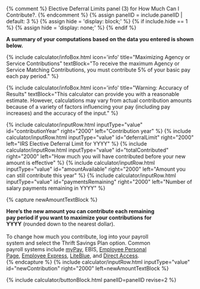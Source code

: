 {% comment %}
Elective Deferral Limits panel (3) for How Much Can I Contribute?.
{% endcomment %}
{% assign panelID = include.panelID | default: 3 %}
{% assign hide = 'display: block;' %}
{% if include.hide == 1 %} {% assign hide = 'display: none;' %} {% endif %}

<div id="panel{{ panelID }}" class="calculatorPanel" style="{{ hide }}" markdown="1">

**A summary of your computations based on the data you entered is shown below.**

{% include calculator/infoBox.html icon='info'
    title="Maximizing Agency or Service Contributions"
    textBlock="To receive the maximum Agency or Service Matching Contributions, you must contribute 5% of your basic pay each pay period."
%}

{% include calculator/infoBox.html icon='info'
    title="Warning: Accuracy of Results"
    textBlock="This calculator can provide you with a reasonable estimate. However, calculations may vary from actual contribution amounts because of a variety of factors influencing your pay (including pay increases) and the accuracy of the input."
%}


<div class="calculatorInnerBox" markdown="1">

{% include calculator/inputRow.html inputType="value" id="contributionYear" right="2000"
  left="Contribution year" %}
{% include calculator/inputRow.html inputType="value" id="deferralLimit" right="2000"
  left="IRS Elective Deferral Limit for <span id='yearE'>YYYY</span>" %}
{% include calculator/inputRow.html inputType="value" id="totalContributed" right="2000"
  left="How much you will have contributed before your new amount is effective" %}
{% include calculator/inputRow.html inputType="value" id="amountAvailable" right="2000"
  left="Amount you can still contribute this year" %}
{% include calculator/inputRow.html inputType="value" id="paymentsRemaining" right="2000"
  left="Number of salary payments remaining in <span id='yearF'>YYYY</span>" %}

{% capture newAmountTextBlock %}
<div style="width: 80%"><strong>Here’s the new amount you can contribute each remaining pay period if you
want to maximize your contributions for <span id='yearG'>YYYY</span></strong> (rounded down to the nearest dollar).
<br><br>
To change how much you contribute, log into your payroll system and select the Thrift Savings Plan option. Common payroll systems include
<a class="externalLink" href="/other/exit/exit_tsp_website.html?urlIdx= 6"
  title="myPay website opens in a new window.">myPay</a>,
EBIS,
<a class="externalLink" href="/other/exit/exit_tsp_website.html?urlIdx=44"
  title="Employee Personal Page website opens in a new window.">Employee Personal Page</a>,
<a class="externalLink" href="/other/exit/exit_tsp_website.html?urlIdx=45"
  title="Employee Express website opens in a new window.">Employee Express</a>,
<a class="externalLink" href="/other/exit/exit_tsp_website.html?urlIdx=46"
  title="LiteBlue website opens in a new window.">LiteBlue</a>,
and <a class="externalLink" href="/other/exit/exit_tsp_website.html?urlIdx=47"
  title="Direct Access website opens in a new window.">Direct Access</a>.
</div>
{% endcapture %}
{% include calculator/inputRow.html inputType="value" id="newContribution" right="2000"
  left=newAmountTextBlock %}

</div>

{% include calculator/buttonBlock.html panelID=panelID revise=2 %}

</div>
